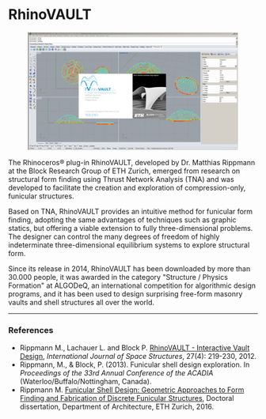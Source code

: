 # RhinoVAULT

<figure><img src="../.gitbook/assets/image (1).png" alt=""><figcaption></figcaption></figure>

The Rhinoceros® plug-in RhinoVAULT, developed by Dr. Matthias Rippmann at the Block Research Group of ETH Zurich, emerged from research on structural form finding using Thrust Network Analysis (TNA) and was developed to facilitate the creation and exploration of compression-only, funicular structures.

Based on TNA, RhinoVAULT provides an intuitive method for funicular form finding, adopting the same advantages of techniques such as graphic statics, but offering a viable extension to fully three-dimensional problems. The designer can control the many degrees of freedom of highly indeterminate three-dimensional equilibrium systems to explore structural form.

Since its release in 2014, RhinoVAULT has been downloaded by more than 30.000 people, it was awarded in the category "Structure / Physics Formation" at ALGODeQ, an international competition for algorithmic design programs, and it has been used to design surprising free-form masonry vaults and shell structures all over the world.

***

### References

* Rippmann M., Lachauer L. and Block P. [RhinoVAULT - Interactive Vault Design](https://block.arch.ethz.ch/brg/publications/414), _International Journal of Space Structures_, 27(4): 219-230, 2012.
* Rippmann, M., & Block, P. (2013). Funicular shell design exploration. In _Proceedings of the 33rd Annual Conference of the ACADIA_ (Waterloo/Buffalo/Nottingham, Canada).
* Rippmann M. [Funicular Shell Design: Geometric Approaches to Form Finding and Fabrication of Discrete Funicular Structures](https://block.arch.ethz.ch/brg/publications/591), Doctoral dissertation, Department of Architecture, ETH Zurich, 2016.
